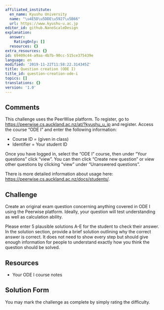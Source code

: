 ```yaml
---
affiliated_institute:
  en_name: Kyushu University
  name: "\u4E5D\u5DDE\u5927\u5B66"
  url: https://www.kyushu-u.ac.jp
editor_id: github.NanoScaleDesign
explanation:
  answer:
    RatingOnly: []
  resources: {}
extra_resources: {}
id: 69409c44-a9aa-4b7b-90cc-515ce375439e
language: en
modified: '2019-11-22T11:58:22.314345Z'
title: Question creation (ODE I)
title_id: question-creation-ode-i
topics: []
translations: {}
version: '1.0'
---
```


## Comments
This challenge uses the PeerWise platform. To register, go to https://peerwise.cs.auckland.ac.nz/at/?kyushu_u_jp and register. Access the course “ODE I” and enter the following information:

- Course ID = (given in class)
- Identifier = Your student ID

Once you have logged in, select the “ODE I” course, then under “Your questions” click “view”. You can then click “Create new question” or view other questions by clicking “view” under “Unanswered questions”.

There is more detailed information about usage here: https://peerwise.cs.auckland.ac.nz/docs/students/.


## Challenge

Create an original exam question concerning anything covered in ODE I using the Peerwise platform. Ideally, your question will test understanding as well as calculation ability.

Please enter 5 plausible solutions A-E for the student to check their answer. In the solution section, provide a brief solution outlining why the correct answer is correct. It does not need to show every step but should give enough information for people to understand exactly how you think the question should be solved.

## Resources

- Your ODE I course notes

## Solution Form
You may mark the challenge as complete by simply rating the difficulty.
